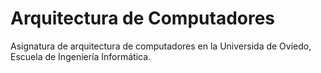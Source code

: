 # Arquitectura de Computadores

Asignatura de arquitectura de computadores en la Universida de Oviedo, Escuela de Ingeniería Informática.
